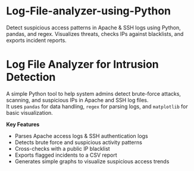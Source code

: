 # Log-File-analyzer-using-Python
Detect suspicious access patterns in Apache &amp; SSH logs using Python, pandas, and regex. Visualizes threats, checks IPs against blacklists, and exports incident reports. 
# Log File Analyzer for Intrusion Detection

A simple Python tool to help system admins detect brute-force attacks, scanning, and suspicious IPs in Apache and SSH log files.  
It uses `pandas` for data handling, `regex` for parsing logs, and `matplotlib` for basic visualization.

**Key Features**
- Parses Apache access logs & SSH authentication logs
- Detects brute force and suspicious activity patterns
- Cross-checks with a public IP blacklist
- Exports flagged incidents to a CSV report
- Generates simple graphs to visualize suspicious access trends
